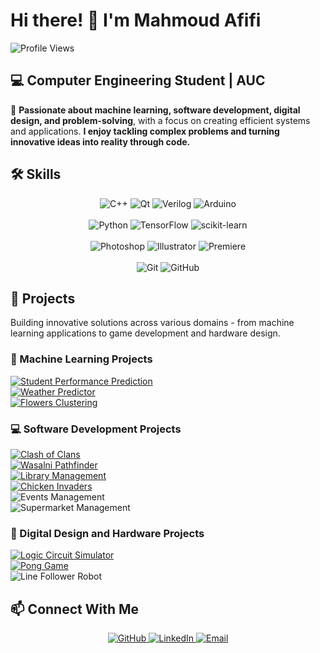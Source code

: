 # Hi there! 👋 I'm **Mahmoud Afifi**
![Profile Views](https://komarev.com/ghpvc/?username=mahmoudhossamws&color=blue)

## 💻 **Computer Engineering Student** | AUC
🎯 **Passionate about machine learning, software development, digital design, and problem-solving**, with a focus on creating efficient systems and applications. **I enjoy tackling complex problems and turning innovative ideas into reality through code.**

## 🛠️ **Skills**
<!-- C++, Qt, Verilog -->
<div align="center">
 <img src="https://img.shields.io/badge/-C%2B%2B-00599C?logo=C%2B%2B&logoColor=white&style=flat&logoSize=40" alt="C++">
 <img src="https://img.shields.io/badge/Qt-%2341CD52?logo=Qt&logoColor=white&logoSize=40" alt="Qt">
 <img src="https://img.shields.io/badge/Verilog-%23F05032?logo=Xilinx&logoColor=white&logoSize=40" alt="Verilog">
 <img src="https://img.shields.io/badge/Arduino-%2300979D?logo=Arduino&logoColor=white&logoSize=40" alt="Arduino">
</div>
<br />

<!-- Python, ML Tools -->
<div align="center">
  <img src="https://img.shields.io/badge/-Python-3776AB?logo=Python&logoColor=white&style=flat&logoSize=40" alt="Python">
  <img src="https://img.shields.io/badge/TensorFlow-%23FF6F00?logo=TensorFlow&logoColor=white&logoSize=40" alt="TensorFlow">
  <img src="https://img.shields.io/badge/scikit--learn-%23F7931E?logo=scikit-learn&logoColor=white&logoSize=40" alt="scikit-learn">
</div>
<br />

<!-- Design Tools -->
<div align="center">
  <img src="https://img.shields.io/badge/Photoshop-%2331A8FF?logo=AdobePhotoshop&logoColor=white&logoSize=40" alt="Photoshop">
  <img src="https://img.shields.io/badge/Illustrator-%23FF9A00?logo=AdobeIllustrator&logoColor=white&logoSize=40" alt="Illustrator">
  <img src="https://img.shields.io/badge/Premiere-%239999FF?logo=AdobePremierePro&logoColor=white&logoSize=40" alt="Premiere">
</div>
<br />

<!-- Dev Tools -->
<div align="center">
  <img src="https://img.shields.io/badge/Git-%23F05032?logo=Git&logoColor=white&logoSize=40" alt="Git">
  <img src="https://img.shields.io/badge/GitHub-%23181717?logo=GitHub&logoColor=white&logoSize=40" alt="GitHub">
</div>

## 🚀 **Projects**
Building innovative solutions across various domains - from machine learning applications to game development and hardware design.

### **🔬 Machine Learning Projects**
<div>
  <a href="https://github.com/mahmoudhossamws/Student-Performance-Prediction-linear-regression-model">
    <img src="https://img.shields.io/badge/📊_Student_Performance_Prediction-Linear_Regression-blue?style=for-the-badge&logoSize=30" alt="Student Performance Prediction">
  </a>
</div>

<div>
  <a href="https://github.com/mahmoudhossamws/Weather-Predictor-Hidden-Markov-Model">
    <img src="https://img.shields.io/badge/🌦️_Weather_Predictor-Hidden_Markov_Model-yellow?style=for-the-badge&logoSize=30" alt="Weather Predictor">
  </a>
</div>

<div>
  <a href="https://github.com/mahmoudhossamws/Flowers-clustering-K-means-clustering-model">
    <img src="https://img.shields.io/badge/🌸_Flowers_Clustering-K--Means-green?style=for-the-badge&logoSize=30" alt="Flowers Clustering">
  </a>
</div>

### **💻 Software Development Projects**

<div>
  <a href="https://github.com/JOEElmenshawy/Mini-Clash-of-Clans-Project">
    <img src="https://img.shields.io/badge/🎮_Clash_of_Clans-Tower_Defense_Game-red?style=for-the-badge&logoSize=30" alt="Clash of Clans">
  </a>
</div>

<div>
  <a href="https://github.com/MohamESalem/Wasalni-QT">
    <img src="https://img.shields.io/badge/🗺️_Wasalni-Pathfinder_System-purple?style=for-the-badge&logoSize=30" alt="Wasalni Pathfinder">
  </a>
</div>

<div>
  <a href="https://github.com/omar-rabeh-18/LibraryManagementSystem">
    <img src="https://img.shields.io/badge/📚_Library_Management-System-teal?style=for-the-badge&logoSize=30" alt="Library Management">
  </a>
</div>

<div>
  <a href="https://github.com/mahmoudhossamws/Chicken-invaders-project-with-GUI">
    <img src="https://img.shields.io/badge/🚀_Chicken_Invaders-Arcade_Game-orange?style=for-the-badge&logoSize=30" alt="Chicken Invaders">
  </a>
</div>

<div>
  <img src="https://img.shields.io/badge/🎟️_Events_Management-Ticket_System-indigo?style=for-the-badge&logoSize=30" alt="Events Management">
</div>

<div>
  <img src="https://img.shields.io/badge/🛒_Supermarket_Management-Sales_System-lightblue?style=for-the-badge&logoSize=30" alt="Supermarket Management">
</div>

### **🔧 Digital Design and Hardware Projects**

<div>
  <a href="https://github.com/AdhamElRouby/Logic-Circuit-Simulator">
    <img src="https://img.shields.io/badge/🧩_Logic_Circuit-Simulator-darkgreen?style=for-the-badge&logoSize=30" alt="Logic Circuit Simulator">
  </a>
</div>

<div>
  <a href="https://github.com/mahmoudhossamws/Pong_Game">
    <img src="https://img.shields.io/badge/🎮_Pong_Game-FPGA_Implementation-darkblue?style=for-the-badge&logoSize=30" alt="Pong Game">
  </a>
</div>

<div>
  <img src="https://img.shields.io/badge/🤖_Line_Follower-Arduino_Robot-cyan?style=for-the-badge&logoSize=30" alt="Line Follower Robot">
</div>

## 📫 **Connect With Me**
<div align="center">
  <a href="https://github.com/mahmoudhossamws">
    <img src="https://img.shields.io/badge/GitHub-100000?style=for-the-badge&logo=github&logoColor=white" alt="GitHub">
  </a>
  <a href="https://www.linkedin.com/in/mahmoud-hossam-abdel-ghaffar-34459b306">
    <img src="https://img.shields.io/badge/LinkedIn-0077B5?style=for-the-badge&logo=linkedin&logoColor=white" alt="LinkedIn">
  </a>
  <a href="mailto:mahmoudhossam@aucegypt.edu">
    <img src="https://img.shields.io/badge/Email-D14836?style=for-the-badge&logo=gmail&logoColor=white" alt="Email">
  </a>
</div>
